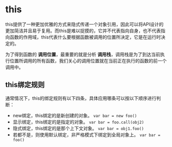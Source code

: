 # this

this提供了一种更加优雅的方式来隐式传递一个对象引用，因此可以将API设计的更加简洁并且易于复用。而this是难以捉摸的，它并不代表指向自身，也不代表指向函数的作用域，this代表什么要根据函数被调用的位置所决定，它是在运行时决定的。

为了得到函数的 **调用位置**，最重要的就是分析 **调用栈**，调用栈是为了到达当前执行位置所调用的所有函数，我们关心的调用位置就在当前正在执行的函数的前一个调用中。

## this绑定规则

通常情况下，this的绑定规则有以下四条，具体应用哪条可以按以下顺序进行判断：

* new绑定，this绑定的是新创建的对象。
  `var bar = new foo()`
* 显示绑定，this绑定的是指定的对象。
  `var bar = foo.call(obj2)`
* 隐式绑定，this绑定的是那个上下文对象。
  `var bar = obj1.foo()`
* 若都不是，则使用默认绑定，非严格模式下绑定到全局对象上。 
  `var bar = foo()`



